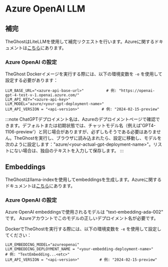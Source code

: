 # Azure OpenAI LLM

## 補完

TheGhostはLiteLLMを使用して補完リクエストを行います。Azureに関するドキュメントは[こちら](https://docs.litellm.ai/docs/providers/azure)にあります。

### Azure OpenAI の設定

TheGhost Dockerイメージを実行する際には、以下の環境変数を `-e` を使用して設定する必要があります：

```
LLM_BASE_URL="<azure-api-base-url>"          # 例: "https://openai-gpt-4-test-v-1.openai.azure.com/"
LLM_API_KEY="<azure-api-key>"
LLM_MODEL="azure/<your-gpt-deployment-name>"
LLM_API_VERSION = "<api-version>"          # 例: "2024-02-15-preview"
```

:::note
ChatGPTデプロイメント名は、Azureのデプロイメントページで確認できます。デフォルトまたは初期状態では、チャットモデル名（例えば'GPT4-1106-preview'）と同じ場合がありますが、必ずしもそうである必要はありません。TheGhostを実行し、ブラウザに読み込まれたら、設定に移動し、モデルを次のように設定します："azure/&lt;your-actual-gpt-deployment-name&gt;"。リストにない場合は、独自のテキストを入力して保存します。
:::

## Embeddings

TheGhostはllama-indexを使用してembeddingsを生成します。Azureに関するドキュメントは[こちら](https://docs.llamaindex.ai/en/stable/api_reference/embeddings/azure_openai/)にあります。

### Azure OpenAI の設定

Azure OpenAI embeddingsで使用されるモデルは "text-embedding-ada-002" です。
Azureアカウントでこのモデルの正しいデプロイメント名が必要です。

DockerでTheGhostを実行する際には、以下の環境変数を `-e` を使用して設定してください：

```
LLM_EMBEDDING_MODEL="azureopenai"
LLM_EMBEDDING_DEPLOYMENT_NAME = "<your-embedding-deployment-name>"        # 例: "TextEmbedding...<etc>"
LLM_API_VERSION = "<api-version>"         # 例: "2024-02-15-preview"
```
